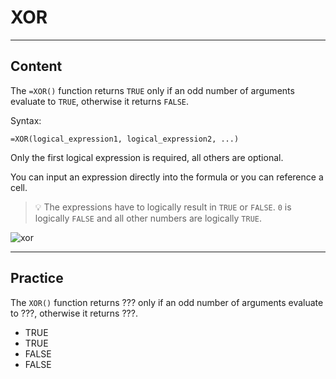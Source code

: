 ﻿---
author: Stefan-Stojanovic

type: normal

category: how to

links:
  - '[XOR](https://support.google.com/docs/answer/9116491){documentation}'

---

# XOR

---
## Content

The `=XOR()` function returns `TRUE` only if an odd number of arguments evaluate to `TRUE`, otherwise it returns `FALSE`.

Syntax:
```plain-text
=XOR(logical_expression1, logical_expression2, ...)
```

Only the first logical expression is required, all others are optional.

You can input an expression directly into the formula or you can reference a cell.

> 💡 The expressions have to logically result in `TRUE` or `FALSE`. `0` is logically `FALSE` and all other numbers are logically `TRUE`.

![xor](https://img.enkipro.com/7d618724d3e986aab4da343ef7a6feb4.png)

---
## Practice

The `XOR()` function returns ??? only if an odd number of arguments evaluate to ???, otherwise it returns ???.

- TRUE
- TRUE
- FALSE
- FALSE